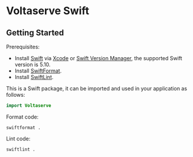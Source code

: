 # Voltaserve Swift

## Getting Started

Prerequisites:
- Install [Swift](https://www.swift.org/) via [Xcode](https://developer.apple.com/xcode/) or [Swift Version Manager](https://github.com/kylef/swiftenv), the supported Swift version is 5.10.
- Install [SwiftFormat](https://github.com/nicklockwood/SwiftFormat).
- Install [SwiftLint](https://github.com/realm/SwiftLint).

This is a Swift package, it can be imported and used in your application as follows:
```swift
import Voltaserve
```

Format code:
```
swiftformat .
```

Lint code:
```
swiftlint .
```